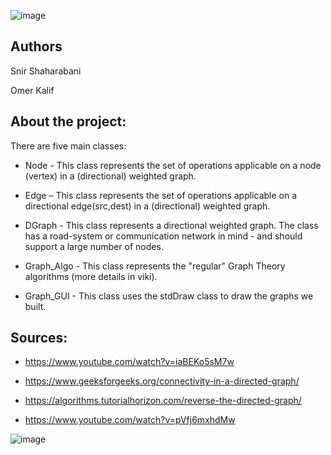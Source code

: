 ![image](https://user-images.githubusercontent.com/46107190/71545532-b4984c80-2994-11ea-8adf-018daa7141ec.png)


## Authors

Snir Shaharabani 

Omer Kalif 




## About the project:

There are five main classes:

* Node - This class represents the set of operations applicable on a node (vertex) in a (directional) weighted graph.

* Edge – This class represents the set of operations applicable on a directional edge(src,dest) in a (directional) weighted graph.

* DGraph - This class represents a directional weighted graph. The class has a road-system or communication network in mind - and should support a large number of nodes.

* Graph_Algo - This class represents the "regular" Graph Theory algorithms (more details in viki).

* Graph_GUI - This class uses the stdDraw class to draw the graphs we built.


## Sources:

* https://www.youtube.com/watch?v=iaBEKo5sM7w

* https://www.geeksforgeeks.org/connectivity-in-a-directed-graph/

* https://algorithms.tutorialhorizon.com/reverse-the-directed-graph/

* https://www.youtube.com/watch?v=pVfj6mxhdMw



![image](https://user-images.githubusercontent.com/46107190/71545479-160beb80-2994-11ea-8f1e-52aeaac1b676.png)

